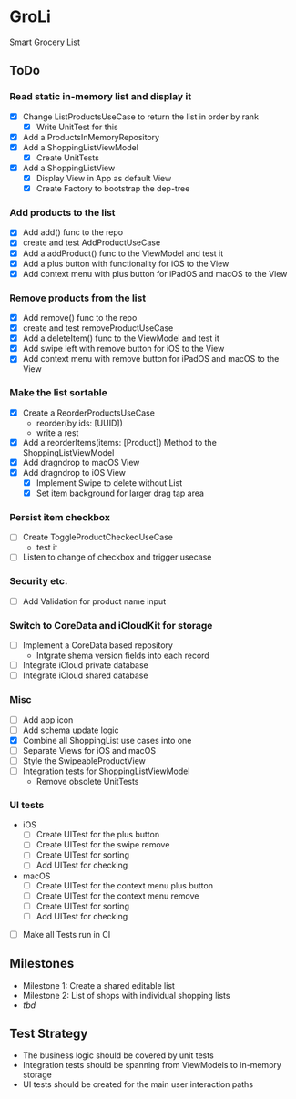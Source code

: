 # GroLi
Smart Grocery List

## ToDo
### Read static in-memory list and display it
- [x] Change ListProductsUseCase to return the list in order by rank
  - [x] Write UnitTest for this
- [x] Add a ProductsInMemoryRepository
- [x] Add a ShoppingListViewModel
  - [x] Create UnitTests
- [x] Add a ShoppingListView
  - [x] Display View in App as default View
  - [x] Create Factory to bootstrap the dep-tree
 
### Add products to the list
- [x] Add add() func to the repo
- [x] create and test AddProductUseCase
- [x] Add a addProduct() func to the ViewModel and test it
- [x] Add a plus button with functionality for iOS to the View
- [x] Add context menu with plus button for iPadOS and macOS to the View

### Remove products from the list
- [x] Add remove() func to the repo
- [x] create and test removeProductUseCase
- [x] Add a deleteItem() func to the ViewModel and test it
- [x] Add swipe left with remove button for iOS to the View
- [x] Add context menu with remove button for  iPadOS and macOS to the View

### Make the list sortable
- [x] Create a ReorderProductsUseCase
  - reorder(by ids: [UUID])
  - write a rest
- [x] Add a reorderItems(items: [Product]) Method to the ShoppingListViewModel
- [x] Add dragndrop to macOS View
- [x] Add dragndrop to iOS View
  - [x] Implement Swipe to delete without List
  - [x] Set item background for larger drag tap area
  
### Persist item checkbox
- [ ] Create ToggleProductCheckedUseCase
  - test it
- [ ] Listen to change of checkbox and trigger usecase

### Security etc.
- [ ] Add Validation for product name input

### Switch to CoreData and iCloudKit for storage
- [ ] Implement a CoreData based repository
  - Intgrate shema version fields into each record
- [ ] Integrate iCloud private database
- [ ] Integrate iCloud shared database

### Misc
- [ ] Add app icon
- [ ] Add schema update logic
- [x] Combine all ShoppingList use cases into one
- [ ] Separate Views for iOS and macOS
- [ ] Style the SwipeableProductView
- [ ] Integration tests for ShoppingListViewModel
  - Remove obsolete UnitTests

### UI tests
- iOS
  - [ ] Create UITest for the plus button
  - [ ] Create UITest for the swipe remove
  - [ ] Create UITest for sorting
  - [ ] Add UITest for checking
- macOS
  - [ ] Create UITest for the context menu plus button
  - [ ] Create UITest for the context menu remove
  - [ ] Create UITest for sorting
  - [ ] Add UITest for checking
- [ ] Make all Tests run in CI

## Milestones
- Milestone 1: Create a shared editable list 
- Milestone 2: List of shops with individual shopping lists
- _tbd_

## Test Strategy
- The business logic should be covered by unit tests
- Integration tests should be spanning from ViewModels to in-memory storage
- UI tests should be created for the main user interaction paths

